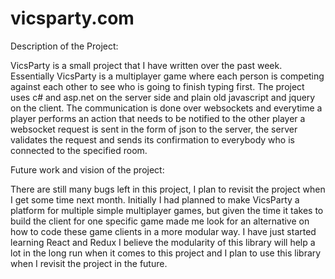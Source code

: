 # vicsparty.com
Description of the Project:

VicsParty is a small project that I have written over the past week. Essentially VicsParty is a multiplayer game where each person is competing against each other to see who is going to finish typing first. The project uses c# and asp.net on the server side and plain old javascript and jquery on the client. The communication is done over websockets and everytime a player performs an action that needs to be notified to the other player a websocket request is sent in the form of json to the server, the server validates the request and sends its confirmation to everybody who is connected to the specified room.

Future work and vision of the project:

There are still many bugs left in this project, I plan to revisit the project when I get some time next month. Initially I had planned to make VicsParty a platform for multiple simple multiplayer games, but given the time it takes to build the client for one specific game made me look for an alternative on how to code these game clients in a more modular way. I have just started learning React and Redux I believe the modularity of this library will help a lot in the long run when it comes to this project and I plan to use this library when I revisit the project in the future.
